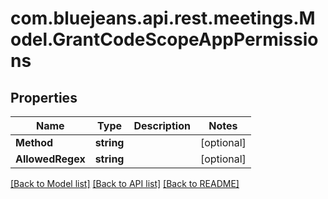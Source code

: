 # com.bluejeans.api.rest.meetings.Model.GrantCodeScopeAppPermissions
## Properties

Name | Type | Description | Notes
------------ | ------------- | ------------- | -------------
**Method** | **string** |  | [optional] 
**AllowedRegex** | **string** |  | [optional] 

[[Back to Model list]](../README.md#documentation-for-models) [[Back to API list]](../README.md#documentation-for-api-endpoints) [[Back to README]](../README.md)

